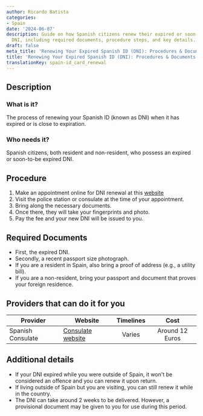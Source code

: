 ```yaml
---
author: Ricardo Batista
categories:
- Spain
date: '2024-06-07'
description: Guide on how Spanish citizens renew their expired or soon-to-be expired
  DNI, including required documents, procedure steps, and key details. Find out more!
draft: false
meta_title: 'Renewing Your Expired Spanish ID (DNI): Procedures & Documents'
title: 'Renewing Your Expired Spanish ID (DNI): Procedures & Documents'
translationKey: spain-id_card_renewal
---
```



## Description
### What is it?
The process of renewing your Spanish ID (known as DNI) when it has expired or is close to expiration.

### Who needs it?
Spanish citizens, both resident and non-resident, who possess an expired or soon-to-be expired DNI.

## Procedure
1. Make an appointment online for DNI renewal at this [website](https://www.citapreviadnie.es)
2. Visit the police station or consulate at the time of your appointment.
3. Bring along the necessary documents.
4. Once there, they will take your fingerprints and photo.
5. Pay the fee and your new DNI will be issued to you.

## Required Documents
- First, the expired DNI.
- Secondly, a recent passport size photograph.
- If you are a resident in Spain, also bring a proof of address (e.g., a utility bill).
- If you are a non-resident, bring your passport and document that proves your foreign residence.

## Providers that can do it for you

| Provider        |     Website     |     Timelines    |       Cost      |
| --------------- | --------------- |  :-------------: | :-------------: |
| Spanish Consulate |  [Consulate website](https://www.exteriores.gob.es/es/Paginas/index.aspx) |      Varies      |        Around 12 Euros       |

## Additional details
- If your DNI expired while you were outside of Spain, it won't be considered an offence and you can renew it upon return.
- If living outside of Spain but you are visiting, you can still renew it while in the country.
- The DNI can take around 2 weeks to be delivered. However, a provisional document may be given to you for use during this period.
